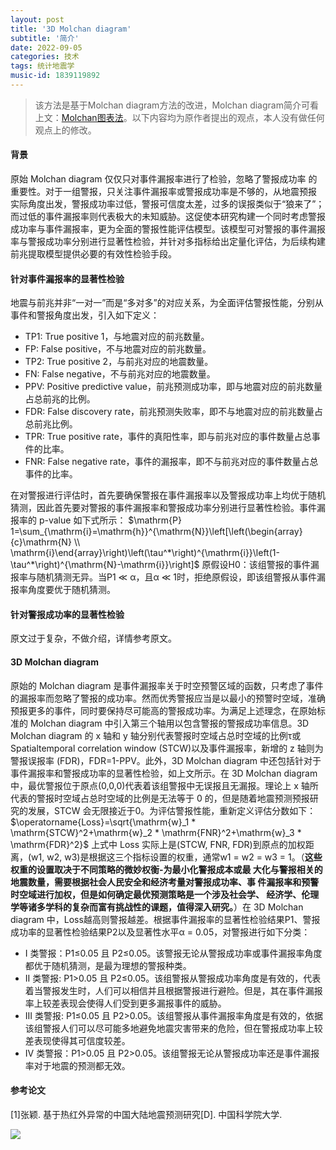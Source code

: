 ```yaml
---
layout: post
title: '3D Molchan diagram'
subtitle: '简介'
date: 2022-09-05
categories: 技术
tags: 统计地震学
music-id: 1839119892
---
```


> 该方法是基于Molchan diagram方法的改进，Molchan diagram简介可看上文：[Molchan图表法](https://baozi.run/2022/08/30/Molchan%E5%9B%BE%E8%A1%A8%E6%B3%95.html)。以下内容均为原作者提出的观点，本人没有做任何观点上的修改。

#### 背景

原始 Molchan diagram 仅仅只对事件漏报率进行了检验，忽略了警报成功率 的重要性。对于一组警报，只关注事件漏报率或警报成功率是不够的，从地震预报 实际角度出发，警报成功率过低，警报可信度太差，过多的误报类似于“狼来了”； 而过低的事件漏报率则代表极大的未知威胁。这促使本研究构建一个同时考虑警报 成功率与事件漏报率，更为全面的警报性能评估模型。该模型可对警报的事件漏报 率与警报成功率分别进行显著性检验，并针对多指标给出定量化评估，为后续构建 前兆提取模型提供必要的有效性检验手段。

#### 针对事件漏报率的显著性检验

地震与前兆并非“一对一”而是“多对多”的对应关系，为全面评估警报性能，分别从事件和警报角度出发，引入如下定义：
* TP1: True positive 1，与地震对应的前兆数量。
* FP: False positive，不与地震对应的前兆数量。
* TP2: True positive 2，与前兆对应的地震数量。
* FN: False negative，不与前兆对应的地震数量。
* PPV: Positive predictive value，前兆预测成功率，即与地震对应的前兆数量占总前兆的比例。
* FDR: False discovery rate，前兆预测失败率，即不与地震对应的前兆数量占总前兆比例。
* TPR: True positive rate，事件的真阳性率，即与前兆对应的事件数量占总事件的比率。
* FNR: False negative rate，事件的漏报率，即不与前兆对应的事件数量占总事件的比率。

在对警报进行评估时，首先要确保警报在事件漏报率以及警报成功率上均优于随机猜测，因此首先要对警报的事件漏报率和警报成功率分别进行显著性检验。事件漏报率的 p-value 如下式所示：
$\mathrm{P} 1=\sum_{\mathrm{i}=\mathrm{h}}^{\mathrm{N}}\left[\left(\begin{array}{c}\mathrm{N} \\ \mathrm{i}\end{array}\right)\left(\tau^*\right)^{\mathrm{i}}\left(1-\tau^*\right)^{\mathrm{N}-\mathrm{i}}\right]$
原假设H0：该组警报的事件漏报率与随机猜测无异。当P1 ≪ α，且α ≪ 1时，拒绝原假设，即该组警报从事件漏报率角度要优于随机猜测。

#### 针对警报成功率的显著性检验

原文过于复杂，不做介绍，详情参考原文。

#### 3D Molchan diagram

原始的 Molchan diagram 是事件漏报率关于时空预警区域的函数，只考虑了事件的漏报率而忽略了警报的成功率。然而优秀警报应当是以最小的预警时空域，准确预报更多的事件，同时要保持尽可能高的警报成功率。为满足上述理念，在原始标准的 Molchan diagram 中引入第三个轴用以包含警报的警报成功率信息。3D Molchan diagram 的 x 轴和 y 轴分别代表警报时空域占总时空域的比例τ或 Spatialtemporal correlation window (STCW)以及事件漏报率，新增的 z 轴则为警报误报率 (FDR)，FDR=1-PPV。此外，3D Molchan diagram 中还包括针对于事件漏报率和警报成功率的显著性检验，如上文所示。在 3D Molchan diagram 中，最优警报位于原点(0,0,0)代表着该组警报中无误报且无漏报。理论上 x 轴所代表的警报时空域占总时空域的比例是无法等于 0 的，但是随着地震预测预报研究的发展，STCW 会无限接近于0。为评估警报性能，重新定义评估分数如下：
$\operatorname{Loss}=\sqrt{\mathrm{w}_1 * \mathrm{STCW}^2+\mathrm{w}_2 * \mathrm{FNR}^2+\mathrm{w}_3 * \mathrm{FDR}^2}$
上式中 Loss 实际上是(STCW, FNR, FDR)到原点的加权距离，(w1, w2, w3)是根据这三个指标设置的权重，通常w1 = w2 = w3 = 1。（**这些权重的设置取决于不同策略的微妙权衡-为最小化警报成本或最 大化与警报相关的地震数量，需要根据社会人民安全和经济考量对警报成功率、事 件漏报率和预警时空域进行加权，但是如何确定最优预测策略是一个涉及社会学、 经济学、伦理学等诸多学科的复杂而富有挑战性的课题，值得深入研究。**）在 3D Molchan diagram 中，Loss越高则警报越差。根据事件漏报率的显著性检验结果P1、警报成功率的显著性检验结果P2以及显著性水平α = 0.05，对警报进行如下分类：
* I 类警报：P1≤0.05 且 P2≤0.05。该警报无论从警报成功率或事件漏报率角度都优于随机猜测，是最为理想的警报种类。
* II 类警报: P1>0.05 且 P2≤0.05。该组警报从警报成功率角度是有效的，代表着当警报发生时，人们可以相信并且根据警报进行避险。但是，其在事件漏报率上较差表现会使得人们受到更多漏报事件的威胁。
* III 类警报: P1≤0.05 且 P2>0.05。该组警报从事件漏报率角度是有效的，依据该组警报人们可以尽可能多地避免地震灾害带来的危险，但在警报成功率上较差表现使得其可信度较差。
* IV 类警报：P1>0.05 且 P2>0.05。该组警报无论从警报成功率还是事件漏报率对于地震的预测都无效。

#### 参考论文

[1]张颖. 基于热红外异常的中国大陆地震预测研究[D]. 中国科学院大学.

![](https://lz.sinaimg.cn/nmw690/ebeef3aaly3h5vsnxdv9dj20w01kw17t.jpg)